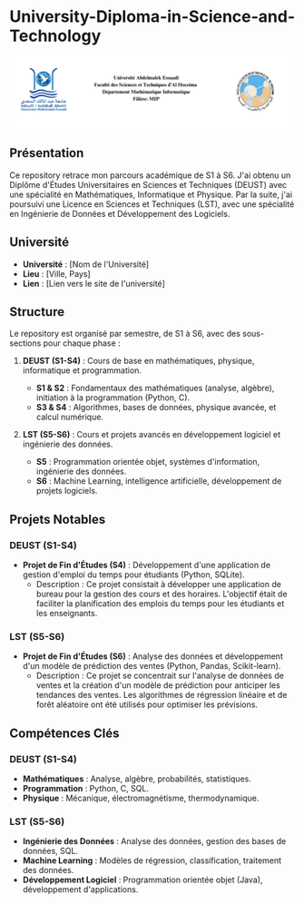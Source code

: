 # University-Diploma-in-Science-and-Technology
![image](https://github.com/almasstudyjourney/University-Diploma-in-Science-and-Technology/blob/main/Black%20and%20Gray%20Minimalist%20LinkedIn%20Banner%20(1).png)


## Présentation
Ce repository retrace mon parcours académique de S1 à S6. J'ai obtenu un Diplôme d'Études Universitaires en Sciences et Techniques (DEUST) avec une spécialité en Mathématiques, Informatique et Physique. Par la suite, j'ai poursuivi une Licence en Sciences et Techniques (LST), avec une spécialité en Ingénierie de Données et Développement des Logiciels.

## Université
- **Université** : [Nom de l'Université]
- **Lieu** : [Ville, Pays]
- **Lien** : [Lien vers le site de l'université]

## Structure
Le repository est organisé par semestre, de S1 à S6, avec des sous-sections pour chaque phase :
1. **DEUST (S1-S4)** : Cours de base en mathématiques, physique, informatique et programmation.
   - **S1 & S2** : Fondamentaux des mathématiques (analyse, algèbre), initiation à la programmation (Python, C).
   - **S3 & S4** : Algorithmes, bases de données, physique avancée, et calcul numérique.
   
2. **LST (S5-S6)** : Cours et projets avancés en développement logiciel et ingénierie des données.
   - **S5** : Programmation orientée objet, systèmes d'information, ingénierie des données.
   - **S6** : Machine Learning, intelligence artificielle, développement de projets logiciels.

## Projets Notables

### DEUST (S1-S4)
- **Projet de Fin d'Études (S4)** : Développement d'une application de gestion d'emploi du temps pour étudiants (Python, SQLite).
  - Description : Ce projet consistait à développer une application de bureau pour la gestion des cours et des horaires. L'objectif était de faciliter la planification des emplois du temps pour les étudiants et les enseignants.

### LST (S5-S6)
- **Projet de Fin d'Études (S6)** : Analyse des données et développement d'un modèle de prédiction des ventes (Python, Pandas, Scikit-learn).
  - Description : Ce projet se concentrait sur l'analyse de données de ventes et la création d'un modèle de prédiction pour anticiper les tendances des ventes. Les algorithmes de régression linéaire et de forêt aléatoire ont été utilisés pour optimiser les prévisions.

## Compétences Clés

### DEUST (S1-S4)
- **Mathématiques** : Analyse, algèbre, probabilités, statistiques.
- **Programmation** : Python, C, SQL.
- **Physique** : Mécanique, électromagnétisme, thermodynamique.

### LST (S5-S6)
- **Ingénierie des Données** : Analyse des données, gestion des bases de données, SQL.
- **Machine Learning** : Modèles de régression, classification, traitement des données.
- **Développement Logiciel** : Programmation orientée objet (Java), développement d'applications.

